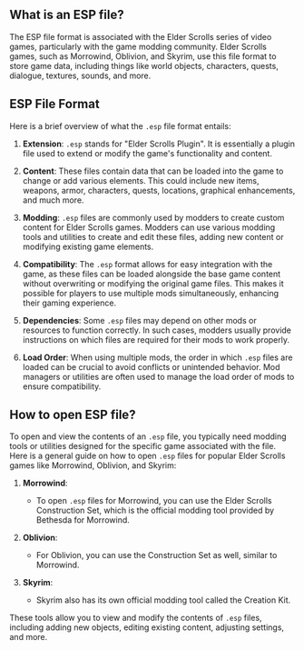 ## What is an ESP file?

The ESP file format is associated with the Elder Scrolls series of video games, particularly with the game modding community. Elder Scrolls games, such as Morrowind, Oblivion, and Skyrim, use this file format to store game data, including things like world objects, characters, quests, dialogue, textures, sounds, and more.

## ESP File Format

Here is a brief overview of what the `.esp` file format entails:

1.  **Extension**: `.esp` stands for "Elder Scrolls Plugin". It is essentially a plugin file used to extend or modify the game's functionality and content.
    
2.  **Content**: These files contain data that can be loaded into the game to change or add various elements. This could include new items, weapons, armor, characters, quests, locations, graphical enhancements, and much more.
    
3.  **Modding**: `.esp` files are commonly used by modders to create custom content for Elder Scrolls games. Modders can use various modding tools and utilities to create and edit these files, adding new content or modifying existing game elements.
    
4.  **Compatibility**: The `.esp` format allows for easy integration with the game, as these files can be loaded alongside the base game content without overwriting or modifying the original game files. This makes it possible for players to use multiple mods simultaneously, enhancing their gaming experience.
    
5.  **Dependencies**: Some `.esp` files may depend on other mods or resources to function correctly. In such cases, modders usually provide instructions on which files are required for their mods to work properly.
    
6.  **Load Order**: When using multiple mods, the order in which `.esp` files are loaded can be crucial to avoid conflicts or unintended behavior. Mod managers or utilities are often used to manage the load order of mods to ensure compatibility.

## How to open ESP file?

To open and view the contents of an `.esp` file, you typically need modding tools or utilities designed for the specific game associated with the file. Here is a general guide on how to open `.esp` files for popular Elder Scrolls games like Morrowind, Oblivion, and Skyrim:

1.  **Morrowind**:
    
    -   To open `.esp` files for Morrowind, you can use the Elder Scrolls Construction Set, which is the official modding tool provided by Bethesda for Morrowind.
2.  **Oblivion**:
    
    -   For Oblivion, you can use the Construction Set as well, similar to Morrowind.
3.  **Skyrim**:
    
    -   Skyrim also has its own official modding tool called the Creation Kit.

These tools allow you to view and modify the contents of `.esp` files, including adding new objects, editing existing content, adjusting settings, and more.
